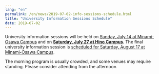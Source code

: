```yaml
---
lang: "en"
permalink: /en/news/2019-07-02-info-sessions-schedule.html
title: "University Information Sessions Schedule"
date: 2019-07-02
---
```

University information sessions will be held on <a href="https://www.tmu.ac.jp/entrance/faculty/open_campus/main.html">Sunday, July 14 at Minami-Osawa Campus</a> and on <a href="https://www.sd.tmu.ac.jp/news/topics/6958.html"><b>Saturday, July 27 at Hino Campus</b></a>.
The final university information session is <a href="https://www.tmu.ac.jp/entrance/faculty/open_campus/main.html">scheduled for Saturday, August 17 at Minami-Osawa Campus</a>.

The morning program is usually crowded, and some venues may require standing. Please consider attending from the afternoon.

